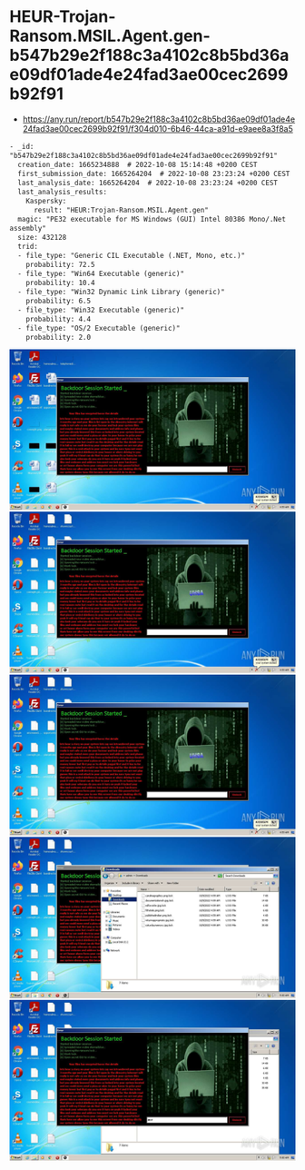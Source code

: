 # HEUR-Trojan-Ransom.MSIL.Agent.gen-b547b29e2f188c3a4102c8b5bd36ae09df01ade4e24fad3ae00cec2699b92f91

- https://any.run/report/b547b29e2f188c3a4102c8b5bd36ae09df01ade4e24fad3ae00cec2699b92f91/f304d010-6b46-44ca-a91d-e9aee8a3f8a5

```
- _id: "b547b29e2f188c3a4102c8b5bd36ae09df01ade4e24fad3ae00cec2699b92f91"
  creation_date: 1665234888  # 2022-10-08 15:14:48 +0200 CEST
  first_submission_date: 1665264204  # 2022-10-08 23:23:24 +0200 CEST
  last_analysis_date: 1665264204  # 2022-10-08 23:23:24 +0200 CEST
  last_analysis_results: 
    Kaspersky: 
      result: "HEUR:Trojan-Ransom.MSIL.Agent.gen"
  magic: "PE32 executable for MS Windows (GUI) Intel 80386 Mono/.Net assembly"
  size: 432128
  trid: 
  - file_type: "Generic CIL Executable (.NET, Mono, etc.)"
    probability: 72.5
  - file_type: "Win64 Executable (generic)"
    probability: 10.4
  - file_type: "Win32 Dynamic Link Library (generic)"
    probability: 6.5
  - file_type: "Win32 Executable (generic)"
    probability: 4.4
  - file_type: "OS/2 Executable (generic)"
    probability: 2.0
```

![f304d010-6b46-44ca-a91d-e9aee8a3f8a5-1.jpeg](f304d010-6b46-44ca-a91d-e9aee8a3f8a5-1.jpeg)
![f304d010-6b46-44ca-a91d-e9aee8a3f8a5-2.jpeg](f304d010-6b46-44ca-a91d-e9aee8a3f8a5-2.jpeg)
![f304d010-6b46-44ca-a91d-e9aee8a3f8a5-4.jpeg](f304d010-6b46-44ca-a91d-e9aee8a3f8a5-4.jpeg)
![f304d010-6b46-44ca-a91d-e9aee8a3f8a5-12.jpeg](f304d010-6b46-44ca-a91d-e9aee8a3f8a5-12.jpeg)
![f304d010-6b46-44ca-a91d-e9aee8a3f8a5-26.jpeg](f304d010-6b46-44ca-a91d-e9aee8a3f8a5-26.jpeg)
